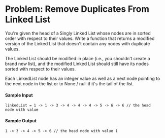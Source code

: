 # Problem: Remove Duplicates From Linked List

You're given the head of a Singly Linked List whose nodes are in sorted order with respect to their values.
Write a function that returns a modified version of the Linked List that doesn't contain any nodes with duplicate
values.

The Linked List should be modified in place (i.e., you shouldn't create a brand new list),
and the modified Linked List should still have its nodes sorted with respect to their values.

Each LinkedList node has an integer value as well as a next node pointing to the next node
in the list or to None / null if it's the tail of the list.

#### Sample Input

```
linkedList = 1 -> 1 -> 3 -> 4 -> 4 -> 4 -> 5 -> 6 -> 6 // the head node with value
```

#### Sample Output

    1 -> 3 -> 4 -> 5 -> 6 // the head node with value 1

